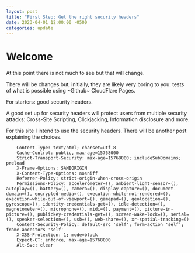 ```yaml
---
layout: post
title: "First Step: Get the right security headers"
date: 2023-04-01 12:00:00 -0500
categories: update
---
```


# Welcome

At this point there is not much to see but that will change.

There will be changes but, initially, they are likely very boring to you: tests of what is possible using ~Github~ CloudFlare Pages.

For starters: good security headers.

A good set up for security headers will protect users from multiple security attacks: Cross-Site Scripting, Clickjacking, Information disclosure and more.

For this site I intend to use the security headers. There will be another post explaining the choices.

```HTTP
    Content-Type: text/html; charset=utf-8
    Cache-Control: public, max-age=15768000
    Strict-Transport-Security: max-age=15768000; includeSubDomains; preload
    X-Frame-Options: SAMEORIGIN
    X-Content-Type-Options: nosniff
    Referrer-Policy: strict-origin-when-cross-origin
    Permissions-Policy: accelerometer=(), ambient-light-sensor=(), autoplay=(), battery=(), camera=(), display-capture=(), document-domain=(), encrypted-media=(), execution-while-not-rendered=(), execution-while-out-of-viewport=(), gamepad=(), geolocation=(), gyroscope=(), identity-credentials-get=(), idle-detection=(), magnetometer=(), microphone=(), midi=(), payment=(), picture-in-picture=(), publickey-credentials-get=(), screen-wake-lock=(), serial=(), speaker-selection=(), usb=(), web-share=(), xr-spatial-tracking=()
    Content-Security-Policy: default-src 'self'; form-action 'self'; frame-ancestors 'self'
    X-XSS-Protection: 1; mode=block
    Expect-CT: enforce, max-age=15768000
    Alt-Svc: clear
```
